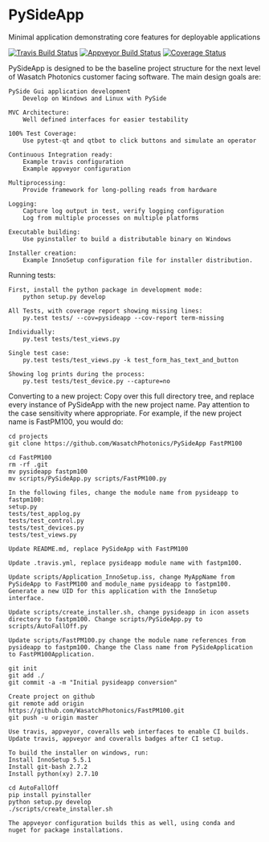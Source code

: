# PySideApp
Minimal application demonstrating core features for deployable applications

[![Travis Build Status](https://travis-ci.org/WasatchPhotonics/PySideApp.svg?branch=master)](https://travis-ci.org/WasatchPhotonics/PySideApp?branch=master)
[![Appveyor Build Status](https://ci.appveyor.com/api/projects/status/uq88jhfykrh6k940?svg=true)](https://ci.appveyor.com/project/NathanHarrington/pysideapp)
[![Coverage Status](https://coveralls.io/repos/WasatchPhotonics/PySideApp/badge.svg?branch=master&service=github)](https://coveralls.io/github/WasatchPhotonics/PySideApp?branch=master)

PySideApp is designed to be the baseline project structure for the next
level of Wasatch Photonics customer facing software. The main design
goals are:

    PySide Gui application development
        Develop on Windows and Linux with PySide 

    MVC Architecture:
        Well defined interfaces for easier testability 

    100% Test Coverage:
        Use pytest-qt and qtbot to click buttons and simulate an operator

    Continuous Integration ready:
        Example travis configuration
        Example appveyor configuration

    Multiprocessing:
        Provide framework for long-polling reads from hardware

    Logging:
        Capture log output in test, verify logging configuration
        Log from multiple processes on multiple platforms

    Executable building:
        Use pyinstaller to build a distributable binary on Windows

    Installer creation:
        Example InnoSetup configuration file for installer distribution.


Running tests:

    First, install the python package in development mode:
        python setup.py develop

    All Tests, with coverage report showing missing lines:
        py.test tests/ --cov=pysideapp --cov-report term-missing

    Individually:
        py.test tests/test_views.py 

    Single test case:
        py.test tests/test_views.py -k test_form_has_text_and_button

    Showing log prints during the process:
        py.test tests/test_device.py --capture=no


Converting to a new project:
    Copy over this full directory tree, and replace every instance of
    PySideApp with the new project name. Pay attention to the case
    sensitivity where appropriate. For example, if the new project name
    is FastPM100, you would do:

    cd projects
    git clone https://github.com/WasatchPhotonics/PySideApp FastPM100

    cd FastPM100
    rm -rf .git
    mv pysideapp fastpm100
    mv scripts/PySideApp.py scripts/FastPM100.py

    In the following files, change the module name from pysideapp to
    fastpm100:
    setup.py
    tests/test_applog.py
    tests/test_control.py
    tests/test_devices.py
    tests/test_views.py

    Update README.md, replace PySideApp with FastPM100

    Update .travis.yml, replace pysideapp module name with fastpm100.

    Update scripts/Application_InnoSetup.iss, change MyAppName from
    PySideApp to FastPM100 and module_name pysideapp to fastpm100.
    Generate a new UID for this application with the InnoSetup
    interface.

    Update scripts/create_installer.sh, change pysideapp in icon assets
    directory to fastpm100. Change scripts/PySideApp.py to
    scripts/AutoFallOff.py

    Update scripts/FastPM100.py change the module name references from
    pysideapp to fastpm100. Change the Class name from PySideApplication
    to FastPM100Application.

    git init
    git add ./
    git commit -a -m "Initial pysideapp conversion"

    Create project on github
    git remote add origin https://github.com/WasatchPhotonics/FastPM100.git
    git push -u origin master

    Use travis, appveyor, coveralls web interfaces to enable CI builds.
    Update travis, appveyor and coveralls badges after CI setup.

    To build the installer on windows, run:
    Install InnoSetup 5.5.1
    Install git-bash 2.7.2
    Install python(xy) 2.7.10

    cd AutoFallOff
    pip install pyinstaller
    python setup.py develop
    ./scripts/create_installer.sh

    The appveyor configuration builds this as well, using conda and
    nuget for package installations.
